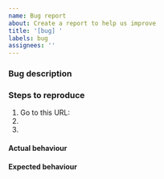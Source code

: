 ```yaml
---
name: Bug report
about: Create a report to help us improve
title: '[bug] '
labels: bug
assignees: ''
---
```


### Bug description

<!-- A clear and concise description of what the bug is and where you see it. -->
<!-- Please specify in which environment(s) you see it (dev/ops/prod). -->

### Steps to reproduce

1. Go to this URL:
2. <!-- Do this... -->
3. <!-- Then do this... -->

#### Actual behaviour

<!-- A clear and concise description of what happens now. -->
<!-- If applicable, add screenshots here. -->

#### Expected behaviour

<!-- A clear and concise description of what you expected to happen. -->
